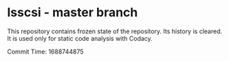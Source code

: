 # lsscsi - master branch

This repository contains frozen state of the repository.
Its history is cleared. It is used only for static code
analysis with Codacy.

Commit Time: 1688744875